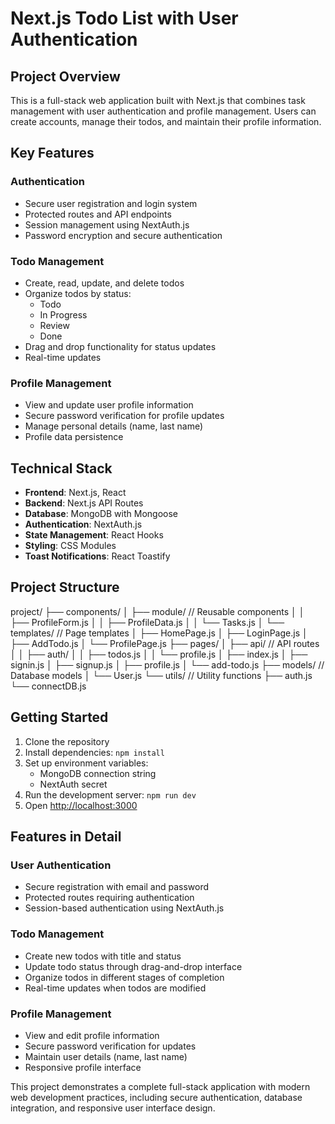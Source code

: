 # Next.js Todo List with User Authentication

## Project Overview
This is a full-stack web application built with Next.js that combines task management with user authentication and profile management. Users can create accounts, manage their todos, and maintain their profile information.

## Key Features

### Authentication
- Secure user registration and login system
- Protected routes and API endpoints
- Session management using NextAuth.js
- Password encryption and secure authentication

### Todo Management
- Create, read, update, and delete todos
- Organize todos by status:
  - Todo
  - In Progress
  - Review
  - Done
- Drag and drop functionality for status updates
- Real-time updates

### Profile Management
- View and update user profile information
- Secure password verification for profile updates
- Manage personal details (name, last name)
- Profile data persistence

## Technical Stack
- **Frontend**: Next.js, React
- **Backend**: Next.js API Routes
- **Database**: MongoDB with Mongoose
- **Authentication**: NextAuth.js
- **State Management**: React Hooks
- **Styling**: CSS Modules
- **Toast Notifications**: React Toastify

## Project Structure

project/
├── components/
│ ├── module/ // Reusable components
│ │ ├── ProfileForm.js
│ │ ├── ProfileData.js
│ │ └── Tasks.js
│ └── templates/ // Page templates
│ ├── HomePage.js
│ ├── LoginPage.js
│ ├── AddTodo.js
│ └── ProfilePage.js
├── pages/
│ ├── api/ // API routes
│ │ ├── auth/
│ │ ├── todos.js
│ │ └── profile.js
│ ├── index.js
│ ├── signin.js
│ ├── signup.js
│ ├── profile.js
│ └── add-todo.js
├── models/ // Database models
│ └── User.js
└── utils/ // Utility functions
├── auth.js
└── connectDB.js

## Getting Started
1. Clone the repository
2. Install dependencies: `npm install`
3. Set up environment variables:
   - MongoDB connection string
   - NextAuth secret
4. Run the development server: `npm run dev`
5. Open [http://localhost:3000](http://localhost:3000)

## Features in Detail

### User Authentication
- Secure registration with email and password
- Protected routes requiring authentication
- Session-based authentication using NextAuth.js

### Todo Management
- Create new todos with title and status
- Update todo status through drag-and-drop interface
- Organize todos in different stages of completion
- Real-time updates when todos are modified

### Profile Management
- View and edit profile information
- Secure password verification for updates
- Maintain user details (name, last name)
- Responsive profile interface

This project demonstrates a complete full-stack application with modern web development practices, including secure authentication, database integration, and responsive user interface design.
